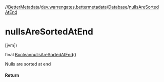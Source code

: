 //[BetterMetadata](../../../index.md)/[dev.warrengates.bettermetadata](../index.md)/[Database](index.md)/[nullsAreSortedAtEnd](nulls-are-sorted-at-end.md)

# nullsAreSortedAtEnd

[jvm]\

final [Boolean](https://docs.oracle.com/javase/8/docs/api/java/lang/Boolean.html)[nullsAreSortedAtEnd](nulls-are-sorted-at-end.md)()

Nulls are sorted at end

#### Return
